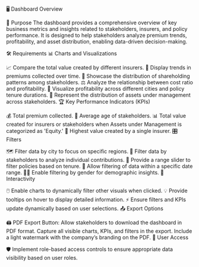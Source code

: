 🖥️ Dashboard Overview

🎯 Purpose
The dashboard provides a comprehensive overview of key business metrics and insights related to stakeholders, insurers, and policy performance. It is designed to help stakeholders analyze premium trends, profitability, and asset distribution, enabling data-driven decision-making.

🛠️ Requirements
📊 Charts and Visualizations

📈 Compare the total value created by different insurers.
📅 Display trends in premiums collected over time.
🧩 Showcase the distribution of shareholding patterns among stakeholders.
⚖️ Analyze the relationship between cost ratio and profitability.
🌆 Visualize profitability across different cities and policy tenure durations.
💼 Represent the distribution of assets under management across stakeholders.
🏆 Key Performance Indicators (KPIs)

💰 Total premium collected.
👥 Average age of stakeholders.
📊 Total value created for insurers or stakeholders when Assets under Management is categorized as 'Equity.'
🌟 Highest value created by a single insurer.
🎛️ Filters

🗺️ Filter data by city to focus on specific regions.
🧑 Filter data by stakeholders to analyze individual contributions.
📏 Provide a range slider to filter policies based on tenure.
📆 Allow filtering of data within a specific date range.
👩‍🦰 Enable filtering by gender for demographic insights.
🔄 Interactivity

🖱️ Enable charts to dynamically filter other visuals when clicked.
💡 Provide tooltips on hover to display detailed information.
⚡ Ensure filters and KPIs update dynamically based on user selections.
📤 Export Options

🖨️ PDF Export Button: Allow stakeholders to download the dashboard in PDF format.
Capture all visible charts, KPIs, and filters in the export.
Include a light watermark with the company’s branding on the PDF.
🔐 User Access

🛡️ Implement role-based access controls to ensure appropriate data visibility based on user roles.
